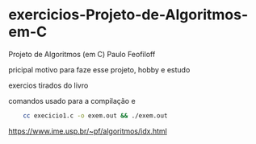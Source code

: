 # exercicios-Projeto-de-Algoritmos-em-C
Projeto de Algoritmos (em C) Paulo Feofiloff

pricipal motivo para faze esse projeto, hobby e estudo

exercios tirados do livro

comandos usado para a compilação e

```bash
    cc execicio1.c -o exem.out && ./exem.out 
```

https://www.ime.usp.br/~pf/algoritmos/idx.html